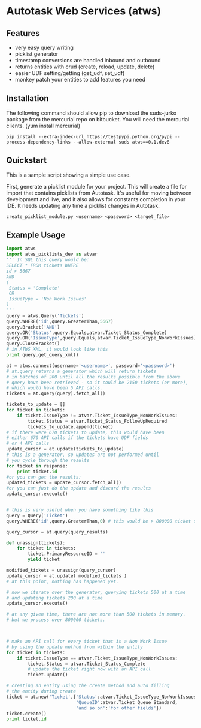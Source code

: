 Autotask Web Services (atws)
===
Features
---
* very easy query writing
* picklist generator
* timestamp conversions are handled inbound and outbound
* returns entities with crud (create, reload, update, delete)
* easier UDF setting/getting (get_udf, set_udf)
* monkey patch your entities to add features you need

Installation
---
The following command should allow pip to download the suds-jurko package from the mercurial repo on bitbucket.
You will need the mercurial clients. (yum install mercurial)
```
pip install --extra-index-url https://testpypi.python.org/pypi --process-dependency-links --allow-external suds atws==0.1.dev8
```

Quickstart
---
This is a sample script showing a simple use case.

First, generate a picklist module for your project.
This will create a file for import that contains picklists from Autotask.
It's useful for moving between development and live, and it also allows for constants completion in your IDE.
It needs updating any time a picklist changes in Autotask.
```
create_picklist_module.py <username> <password> <target_file>
```

Example Usage
----
```python
import atws
import atws_picklists_dev as atvar
''' In SQL this query would be:
SELECT * FROM tickets WHERE 
id > 5667
AND 
(
 Status = 'Complete'
 OR
 IssueType = 'Non Work Issues'
)
'''
query = atws.Query('Tickets')
query.WHERE('id',query.GreaterThan,5667)
query.Bracket('AND')
query.OR('Status',query.Equals,atvar.Ticket_Status_Complete)
query.OR('IssueType',query.Equals,atvar.Ticket_IssueType_NonWorkIssues)
query.CloseBracket()
# in ATWS XML, it would look like this
print query.get_query_xml()

at = atws.connect(username='<username>', password='<password>')
# at.query returns a generator which will return tickets
# in batches of 200 until all the results possible from the above
# query have been retrieved - so it could be 2150 tickets (or more), 
# which would have been 5 API calls.
tickets = at.query(query).fetch_all()

tickets_to_update = []
for ticket in tickets:
	if ticket.IssueType != atvar.Ticket_IssueType_NonWorkIssues:
		ticket.Status = atvar.Ticket_Status_FollowUpRequired
		tickets_to_update.append(ticket)
# if there were 670 tickets to update, this would have been 
# either 670 API calls if the tickets have UDF fields
# or 4 API calls
update_cursor = at.update(tickets_to_update)
# this is a generator, so updates are not performed until 
# you cycle through the results
for ticket in response:
	print ticket.id
#or you can get the results:
updated_tickets = update_cursor.fetch_all()
#or you can just do the update and discard the results
update_cursor.execute()


# this is very useful when you have something like this
query = Query('Ticket')
query.WHERE('id',query.GreaterThan,0) # this would be > 800000 ticket on our system.

query_cursor = at.query(query_results)

def unassign(tickets):
	for ticket in tickets:
		ticket.PrimaryResourceID = ''
		yield ticket

modified_tickets = unassign(query_cursor)
update_cursor = at.update( modified_tickets )
# at this point, nothing has happened yet.

# now we iterate over the generator, querying tickets 500 at a time
# and updating tickets 200 at a time
update_cursor.execute()

# at any given time, there are not more than 500 tickets in memory.
# but we process over 800000 tickets.



# make an API call for every ticket that is a Non Work Issue
# by using the update method from within the entity
for ticket in tickets:
	if ticket.IssueType == atvar.Ticket_IssueType_NonWorkIssues:
		ticket.Status = atvar.Ticket_Status_Complete
		# update the ticket right now with an API call
		ticket.update()

# creating an entity using the create method and auto filling
# the entity during create
ticket = at.new('Ticket',{'Status':atvar.Ticket_IssueType_NonWorkIssues,
                          'QueueID':atvar.Ticket_Queue_Standard,
                          'and so on':'for other fields'})
ticket.create()
print ticket.id



```


